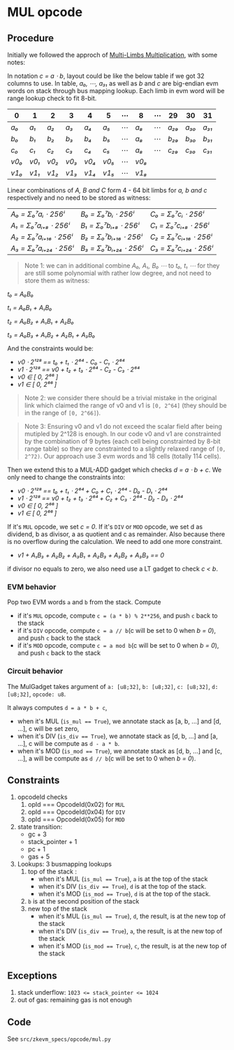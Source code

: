 # MUL opcode

## Procedure

Initially we followed the approch of [Multi-Limbs Multiplication](https://hackmd.io/HL0QhGUeQoSgIBt2el6fHA), with some notes:

In notation *c = a ⋅ b*, layout could be like the below table if we got 32 columns to use. In table, *a₀, ⋯, a₃₁* as well as *b* and *c* are big-endian evm words on stack through bus mapping lookup. Each limb in evm word will be range lookup check to fit 8-bit.

| 0  |  1 |  2 | 3  |  4 |  5 | ⋯  | 8  | ⋯ | 29 | 30 | 31 |
|----|----|----|----|----|----|----|----|----|----|----|----|
|*a₀*|*a₁*|*a₂*|*a₃*|*a₄*|*a₅*| ⋯  |*a₈*| ⋯ |*a₂₉*|*a₃₀*|*a₃₁*|
|*b₀*|*b₁*|*b₂*|*b₃*|*b₄*|*b₅*| ⋯  |*a₈*| ⋯ |*b₂₉*|*b₃₀*|*b₃₁*|
|*c₀*|*c₁*|*c₂*|*c₃*|*c₄*|*c₅*| ⋯  |*a₈*| ⋯ |*c₂₉*|*c₃₀*|*c₃₁*|
|*v0₀*|*v0₁*|*v0₂*|*v0₃*|*v0₄*|*v0₅*| ⋯  |*v0₈*|  | | | |
|*v1₀*|*v1₁*|*v1₂*|*v1₃*|*v1₄*|*v1₅*| ⋯  |*v1₈*|  | | | |

Linear combinations of *A, B and C* form 4 - 64 bit limbs for *a, b and c* respectively and no need to be stored as witness:

|                    |                     |                    |
|--------------------|---------------------|--------------------|
|*A₀ = Σ₀⁷aᵢ ⋅ 256ⁱ* | *B₀ = Σ₀⁷bᵢ ⋅ 256ⁱ* | *C₀ = Σ₀⁷cᵢ ⋅ 256ⁱ* |
|*A₁ = Σ₀⁷aᵢ₊₈ ⋅ 256ⁱ*|*B₁ = Σ₀⁷bᵢ₊₈ ⋅ 256ⁱ*|*C₁ = Σ₀⁷cᵢ₊₈ ⋅ 256ⁱ*|
|*A₂ = Σ₀⁷aᵢ₊₁₆ ⋅ 256ⁱ*|*B₂ = Σ₀⁷bᵢ₊₁₆ ⋅ 256ⁱ*|*C₂ = Σ₀⁷cᵢ₊₁₆ ⋅ 256ⁱ*|
|*A₃ = Σ₀⁷aᵢ₊₂₄ ⋅ 256ⁱ*|*B₃ = Σ₀⁷bᵢ₊₂₄ ⋅ 256ⁱ*|*C₃ = Σ₀⁷cᵢ₊₂₄ ⋅ 256ⁱ*|

> Note 1: we can in additional combine *A₀, A₁, B₀ ⋯* to *t₀, t₁ ⋯* for they are still some polynomial with rather low degree, and not need to store them as witness:

*t₀ = A₀B₀*

*t₁ = A₀B₁ + A₁B₀*

*t₂ = A₀B₂ + A₁B₁ + A₂B₀*

*t₃ = A₀B₃ + A₁B₂ + A₂B₁ + A₃B₀*

And the constraints would be:

- *v0 ⋅ 2¹²⁸ == t₀ + t₁ ⋅ 2⁶⁴ - C₀ - C₁ ⋅ 2⁶⁴*
- *v1 ⋅ 2¹²⁸ == v0 + t₂ + t₃ ⋅ 2⁶⁴ - C₂ - C₃ ⋅ 2⁶⁴*
- *v0 ∈ \[ 0, 2⁶⁶ \]*
- *v1 ∈ \[ 0, 2⁶⁶ \]*

> Note 2: we consider there should be a trivial mistake in the original link which claimed the range of v0 and v1 is `[0, 2^64]` (they should be in the range of `[0, 2^66]`).

> Note 3: Ensuring v0 and v1 do not exceed the scalar field after being mutipled by 2^128 is enough. In our code v0 and v1 are constrainted by the combination of 9 bytes (each cell being constrainted by 8-bit range table) so they are constrainted to a slightly relaxed range of `[0, 2^72)`. Our approach use 3 evm words and 18 cells (totally 114 cells).

Then we extend this to a MUL-ADD gadget which checks *d = a ⋅ b + c*. We only need to change the constraints into:

- *v0 ⋅ 2¹²⁸ == t₀ + t₁ ⋅ 2⁶⁴ + C₀ + C₁ ⋅ 2⁶⁴ - D₀ - D₁ ⋅ 2⁶⁴*
- *v1 ⋅ 2¹²⁸ == v0 + t₂ + t₃ ⋅ 2⁶⁴ + C₂ + C₃ ⋅ 2⁶⁴ - D₂ - D₃ ⋅ 2⁶⁴*
- *v0 ∈ \[ 0, 2⁶⁶ \]*
- *v1 ∈ \[ 0, 2⁶⁶ \]*

If it's `MUL` opcode, we set *c = 0*.
If it's `DIV` or `MOD` opcode, we set d as dividend, b as divisor, a as quotient and c as remainder. Also because there is no overflow during the calculation. We need to add one more constraint.

- *v1 + A₁B₃ + A₂B₂ + A₃B₁ + A₂B₃ + A₃B₂ + A₃B₃ == 0*

if divisor no equals to zero, we also need use a LT gadget to check *c \< b*.

### EVM behavior

Pop two EVM words `a` and `b` from the stack. Compute

- if it's `MUL` opcode, compute `c = (a * b) % 2**256`, and push `c` back to the stack
- if it's `DIV` opcode, compute `c = a // b`(c will be set to 0 when *b = 0*), and push `c` back to the stack
- if it's `MOD` opcode, compute `c = a mod b`(c will be set to 0 when *b = 0*), and push `c` back to the stack

### Circuit behavior

The MulGadget takes argument of `a: [u8;32]`, `b: [u8;32]`, `c: [u8;32]`, `d: [u8;32]`, `opcode: u8`.

It always computes `d = a * b + c`,

- when it's MUL (`is_mul == True`), we annotate stack as \[a, b, ...\] and \[d, ...\], c will be set zero,
- when it's DIV (`is_div == True`), we annotate stack as \[d, b, ...\] and \[a, ...\], c will be compute as `d - a * b`.
- when it's MOD (`is_mod == True`), we annotate stack as \[d, b, ...\] and \[c, ...\], a will be compute as `d // b`(c will be set to 0 when *b = 0*).

## Constraints

1. opcodeId checks
   1. opId === OpcodeId(0x02) for `MUL`
   2. opId === OpcodeId(0x04) for `DIV`
   3. opId === OpcodeId(0x05) for `MOD`
2. state transition:
   - gc + 3
   - stack_pointer + 1
   - pc + 1
   - gas + 5
3. Lookups: 3 busmapping lookups
   1. top of the stack :
      - when it's MUL (`is_mul == True`), `a` is at the top of the stack
      - when it's DIV (`is_div == True`), `d` is at the top of the stack.
      - when it's MOD (`is_mod == True`), `d` is at the top of the stack.
   2. `b` is at the second position of the stack
   3. new top of the stack
      - when it's MUL (`is_mul == True`), `d`, the result, is at the new top of the stack
      - when it's DIV (`is_div == True`), `a`, the result, is at the new top of the stack
      - when it's MOD (`is_mod == True`), `c`, the result, is at the new top of the stack

## Exceptions

1. stack underflow: `1023 <= stack_pointer <= 1024`
2. out of gas: remaining gas is not enough

## Code

See `src/zkevm_specs/opcode/mul.py`
